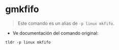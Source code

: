 # gmkfifo

> Este comando es un alias de `-p linux mkfifo`.

- Ve documentación del comando original:

`tldr -p linux mkfifo`
